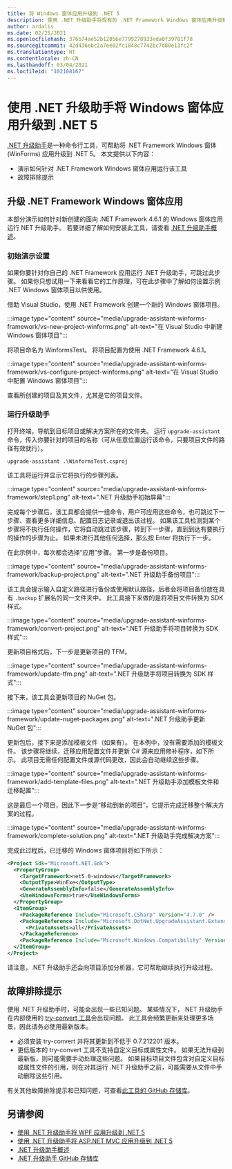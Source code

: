 ```yaml
---
title: 将 Windows 窗体应用升级到 .NET 5
description: 使用 .NET 升级助手将现有的 .NET Framework Windows 窗体应用升级到 .NET 5。 .NET 升级助手是一种 CLI 工具，可帮助将应用从 .NET Framework 迁移到 .NET 5。
author: ardalis
ms.date: 02/25/2021
ms.openlocfilehash: 376b74ae52b12056e7799278933eda0f39781f78
ms.sourcegitcommit: 42d436ebc2a7ee02fc1848c7742bc7d80e13fc2f
ms.translationtype: HT
ms.contentlocale: zh-CN
ms.lasthandoff: 03/04/2021
ms.locfileid: "102108167"
---
```

# <a name="upgrade-a-windows-forms-app-to-net-5-with-the-net-upgrade-assistant"></a>使用 .NET 升级助手将 Windows 窗体应用升级到 .NET 5

[.NET 升级助手](upgrade-assistant-overview.md)是一种命令行工具，可帮助将 .NET Framework Windows 窗体 (WinForms) 应用升级到 .NET 5。 本文提供以下内容：

* 演示如何针对 .NET Framework Windows 窗体应用运行该工具
* 故障排除提示

## <a name="upgrade-net-framework-windows-forms-apps"></a>升级 .NET Framework Windows 窗体应用

本部分演示如何针对新创建的面向 .NET Framework 4.6.1 的 Windows 窗体应用运行 NET 升级助手。 若要详细了解如何安装此工具，请查看 [.NET 升级助手概述](upgrade-assistant-overview.md)。

### <a name="initial-demo-setup"></a>初始演示设置

如果你要针对你自己的 .NET Framework 应用运行 .NET 升级助手，可跳过此步骤。 如果你只想试用一下来看看它的工作原理，可在此步骤中了解如何设置示例 .NET Windows 窗体项目以供使用。

借助 Visual Studio，使用 .NET Framework 创建一个新的 Windows 窗体项目。

:::image type="content" source="media/upgrade-assistant-winforms-framework/vs-new-project-winforms.png" alt-text="在 Visual Studio 中新建 Windows 窗体项目":::

将项目命名为 WinformsTest。 将项目配置为使用 .NET Framework 4.6.1。

:::image type="content" source="media/upgrade-assistant-winforms-framework/vs-configure-project-winforms.png" alt-text="在 Visual Studio 中配置 Windows 窗体项目":::

查看所创建的项目及其文件，尤其是它的项目文件。

### <a name="run-upgrade-assistant"></a>运行升级助手

打开终端，导航到目标项目或解决方案所在的文件夹。 运行 `upgrade-assistant` 命令，传入你要针对的项目的名称（可从任意位置运行该命令，只要项目文件的路径有效就行）。

```console
upgrade-assistant .\WinformsTest.csproj
```

该工具将运行并显示它将执行的步骤列表。

:::image type="content" source="media/upgrade-assistant-winforms-framework/step1.png" alt-text=".NET 升级助手初始屏幕":::

完成每个步骤后，该工具都会提供一组命令，用户可应用这些命令，也可跳过下一步骤、查看更多详细信息、配置日志记录或退出该过程。 如果该工具检测到某个步骤将不执行任何操作，它将自动跳过该步骤，转到下一步骤，直到到达有要执行的操作的步骤为止。 如果未进行其他任何选择，那么按 Enter 将执行下一步。

在此示例中，每次都会选择“应用”步骤。 第一步是备份项目。

:::image type="content" source="media/upgrade-assistant-winforms-framework/backup-project.png" alt-text=".NET 升级助手备份项目":::

该工具会提示输入自定义路径进行备份或使用默认路径，后者会将项目备份放在具有 `.backup` 扩展名的同一文件夹中。 此工具接下来做的是将项目文件转换为 SDK 样式。

:::image type="content" source="media/upgrade-assistant-winforms-framework/convert-project.png" alt-text=".NET 升级助手将项目转换为 SDK 样式":::

更新项目格式后，下一步是更新项目的 TFM。

:::image type="content" source="media/upgrade-assistant-winforms-framework/update-tfm.png" alt-text=".NET 升级助手将项目转换为 SDK 样式":::

接下来，该工具会更新项目的 NuGet 包。

:::image type="content" source="media/upgrade-assistant-winforms-framework/update-nuget-packages.png" alt-text=".NET 升级助手更新 NuGet 包":::

更新包后，接下来是添加模板文件（如果有）。 在本例中，没有需要添加的模板文件。 该步骤将继续，迁移应用配置文件并更新 C# 源来应用修补程序，如下所示。 此项目无需任何配置文件或源代码更改，因此会自动继续这些步骤。

:::image type="content" source="media/upgrade-assistant-winforms-framework/add-template-files.png" alt-text=".NET 升级助手添加模板文件和迁移配置":::

这是最后一个项目，因此下一步是“移动到新的项目”，它提示完成迁移整个解决方案的过程。

:::image type="content" source="media/upgrade-assistant-winforms-framework/complete-solution.png" alt-text=".NET 升级助手完成解决方案":::

完成此过程后，已迁移的 Windows 窗体项目将如下所示：

```xml
<Project Sdk="Microsoft.NET.Sdk">
  <PropertyGroup>
    <TargetFramework>net5.0-windows</TargetFramework>
    <OutputType>WinExe</OutputType>
    <GenerateAssemblyInfo>false</GenerateAssemblyInfo>
    <UseWindowsForms>true</UseWindowsForms>
  </PropertyGroup>
  <ItemGroup>
    <PackageReference Include="Microsoft.CSharp" Version="4.7.0" />
    <PackageReference Include="Microsoft.DotNet.UpgradeAssistant.Extensions.Default.Analyzers" Version="0.2.211730">
      <PrivateAssets>all</PrivateAssets>
    </PackageReference>
    <PackageReference Include="Microsoft.Windows.Compatibility" Version="5.0.2" />
  </ItemGroup>
</Project>
```

请注意，.NET 升级助手还会向项目添加分析器，它可帮助继续执行升级过程。

## <a name="troubleshooting-tips"></a>故障排除提示

使用 .NET 升级助手时，可能会出现一些已知问题。 某些情况下，.NET 升级助手在内部使用的 [try-convert 工具](https://github.com/dotnet/try-convert)会出现问题。 此工具会频繁更新来处理更多场景，因此请务必使用最新版本。

- 必须安装 try-convert 并将其更新到不低于 0.7.212201 版本。
- 更低版本的 try-convert 工具不支持自定义目标或属性文件。 如果无法升级到最新版，则可能需要手动处理这些问题。 如果目标项目文件包含对自定义目标或属性文件的引用，则在对其运行 .NET 升级助手之前，可能需要从文件中手动删除这些引用。

有关其他故障排除提示和已知问题，可查看[此工具的 GitHub 存储库](https://github.com/dotnet/upgrade-assistant#troubleshooting-common-issues)。

## <a name="see-also"></a>另请参阅

- [使用 .NET 升级助手将 WPF 应用升级到 .NET 5](upgrade-assistant-wpf-framework.md)
- [使用 .NET 升级助手将 ASP.NET MVC 应用升级到 .NET 5](upgrade-assistant-aspnetmvc.md)
- [.NET 升级助手概述](upgrade-assistant-overview.md)
- [.NET 升级助手 GitHub 存储库](https://github.com/dotnet/upgrade-assistant)
